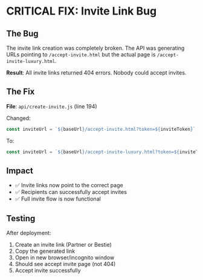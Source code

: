 # CRITICAL FIX: Invite Link Bug

## The Bug

The invite link creation was completely broken. The API was generating URLs pointing to `/accept-invite.html` but the actual page is `/accept-invite-luxury.html`.

**Result**: All invite links returned 404 errors. Nobody could accept invites.

## The Fix

**File**: `api/create-invite.js` (line 194)

Changed:
```javascript
const inviteUrl = `${baseUrl}/accept-invite.html?token=${inviteToken}`;
```

To:
```javascript
const inviteUrl = `${baseUrl}/accept-invite-luxury.html?token=${inviteToken}`;
```

## Impact

- ✅ Invite links now point to the correct page
- ✅ Recipients can successfully accept invites
- ✅ Full invite flow is now functional

## Testing

After deployment:
1. Create an invite link (Partner or Bestie)
2. Copy the generated link
3. Open in new browser/incognito window
4. Should see accept invite page (not 404)
5. Accept invite successfully
